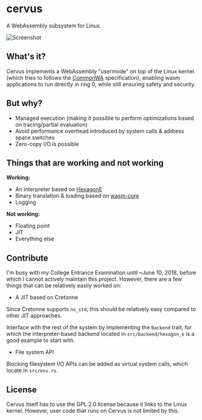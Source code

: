 # cervus

A WebAssembly subsystem for Linux.

![Screenshot](https://i.imgur.com/QFvUibQ.png)

## What's it?

Cervus implements a WebAssembly "usermode" on top of the Linux kernel (which tries to follows the [CommonWA](https://github.com/CommonWA/cwa-spec) specification), enabling wasm applications to run directly in ring 0, while still ensuring safety and security.

## But why?

- Managed execution (making it possible to perform optimizations based on tracing/partial evaluation)
- Avoid performance overhead introduced by system calls & address space switches
- Zero-copy I/O is possible

## Things that are working and not working

**Working:**

- An interpreter based on [HexagonE](https://github.com/losfair/hexagon-e)
- Binary translation & loading based on [wasm-core](https://github.com/losfair/wasm-core)
- Logging

**Not working:**

- Floating point
- JIT
- Everything else

## Contribute

I'm busy with my College Entrance Examination until ~June 10, 2018, before which I cannot actively maintain this project. However, there are a few things that can be relatively easily worked on:

- A JIT based on Cretonne

Since Cretonne supports `no_std`, this should be relatively easy compared to other JIT approaches.

Interface with the rest of the system by implementing the `Backend` trait, for which the interpreter-based backend located in `src/backend/hexagon_e` is a good example to start with.

- File system API

Blocking filesystem I/O APIs can be added as virtual system calls, which locate in `src/env.rs`.

## License

Cervus itself has to use the GPL 2.0 license because it links to the Linux kernel. However, user code that runs on Cervus is not limited by this.
